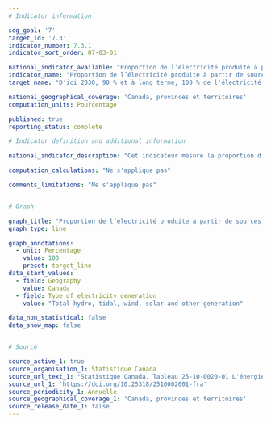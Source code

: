 ```yaml
---
# Indicator information

sdg_goal: '7'
target_id: '7.3'
indicator_number: 7.3.1
indicator_sort_order: 07-03-01

national_indicator_available: "Proportion de l’électricité produite à partir de sources renouvelables et non émettrices de gaz à effet de serre"
indicator_name: "Proportion de l’électricité produite à partir de sources renouvelables et non émettrices de gaz à effet de serre"
target_name: "D'ici 2030, 90 % et à long terme, 100 % de l'électricité du Canada est produite à partir de sources renouvelables et non émettrices"

national_geographical_coverage: 'Canada, provinces et territoires'
computation_units: Pourcentage

published: true
reporting_status: complete

# Indicator definition and additional information

national_indicator_description: "Cet indicateur mesure la proportion d'électricité qui est produite à partir de sources renouvelables et non émettrices de gaz à effet de serre."

computation_calculations: "Ne s'applique pas"

comments_limitations: "Ne s'applique pas"


# Graph

graph_title: "Proportion de l’électricité produite à partir de sources renouvelables et non émettrices de gaz à effet de serre"
graph_type: line

graph_annotations:
  - unit: Percentage
    value: 100
    preset: target_line
data_start_values:
  - field: Geography
    value: Canada
  - field: Type of electricity generation
    value: "Total hydro, tidal, wind, solar and other generation"

data_non_statistical: false
data_show_map: false


# Source

source_active_1: true
source_organisation_1: Statistique Canada
source_url_text_1: "Statistique Canada. Tableau 25-10-0020-01 L'énergie électrique, production annuelle selon la classe de producteur d'électricité"
source_url_1: 'https://doi.org/10.25318/2510002001-fra'
source_periodicity_1: Annuelle
source_geographical_coverage_1: 'Canada, provinces et territoires'
source_release_date_1: false
---
```


